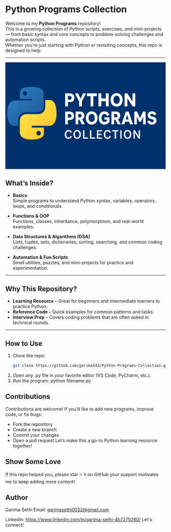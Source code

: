 # Python Programs Collection

Welcome to my **Python Programs** repository!  
This is a growing collection of Python scripts, exercises, and mini-projects — from basic syntax and core concepts to problem-solving challenges and automation scripts.  
Whether you’re just starting with Python or revisiting concepts, this repo is designed to help.

---

![Python-Programs-Collection](python.png)


## What’s Inside?

- **Basics**  
  Simple programs to understand Python syntax, variables, operators, loops, and conditionals.

- **Functions & OOP**  
  Functions, classes, inheritance, polymorphism, and real-world examples.

- **Data Structures & Algorithms (DSA)**  
  Lists, tuples, sets, dictionaries, sorting, searching, and common coding challenges.

- **Automation & Fun Scripts**  
  Small utilities, puzzles, and mini-projects for practice and experimentation.

---

## Why This Repository?

- **Learning Resource** – Great for beginners and intermediate learners to practice Python.  
- **Reference Code** – Quick examples for common patterns and tasks.  
- **Interview Prep** – Covers coding problems that are often asked in technical rounds.

---

## How to Use

1. Clone the repo:
    ```bash
   git clone https://github.com/garima342/Python-Programs-Collection.git

2. Open any .py file in your favorite editor (VS Code, PyCharm, etc.).
3. Run the program:
python filename.py

## Contributions
Contributions are welcome!
If you’d like to add new programs, improve code, or fix bugs:
- Fork the repository
- Create a new branch
- Commit your changes
- Open a pull request
Let’s make this a go-to Python learning resource together! 

## Show Some Love
If this repo helped you, please star ⭐ it on GitHub your support motivates me to keep adding more content!

## Author

Garima Sethi
Email: garimasethi0022@gmail.com

LinkedIn: https://www.linkedin.com/in/garima-sethi-4b7275280/
Let's connect! 
